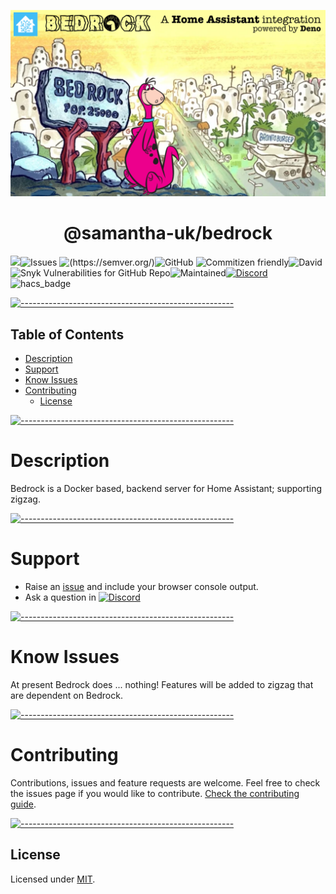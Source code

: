 <!-- ⚠️ This README has been generated from the file(s) "blueprint.md" ⚠️-->
![bedrock logo](bedrock-logo.png)

<h1 align="center">@samantha-uk/bedrock</h1>

![](https://img.shields.io/static/v1?label=Version&message=pkg.version&color=orange)![Issues](https://img.shields.io/github/issues/Samantha-uk/one) ![(https://semver.org/)](https://img.shields.io/badge/SemVer-2.0.0-brightgreen)![GitHub](https://img.shields.io/badge/license-MIT-brightgreen) ![Commitizen friendly](https://img.shields.io/badge/commitizen-friendly-brightgreen.svg)![David](https://img.shields.io/david/Samantha-uk/one) ![Snyk Vulnerabilities for GitHub Repo](https://img.shields.io/snyk/vulnerabilities/github/Samantha-uk/one)![Maintained](https://img.shields.io/maintenance/yes/2021)[![Discord](https://img.shields.io/discord/796659043195551774)](https://discord.gg/XZ49RcWQM2)
![hacs_badge](https://img.shields.io/badge/HACS-Custom-orange.svg)


[![-----------------------------------------------------](https://raw.githubusercontent.com/andreasbm/readme/master/assets/lines/grass.png)](#table-of-contents)

## Table of Contents

* [Description](#description)
* [Support](#support)
* [Know Issues](#know-issues)
* [Contributing](#contributing)
	* [License](#license)


[![-----------------------------------------------------](https://raw.githubusercontent.com/andreasbm/readme/master/assets/lines/grass.png)](#description)

# Description
Bedrock is a Docker based, backend server for Home Assistant; supporting zigzag.


[![-----------------------------------------------------](https://raw.githubusercontent.com/andreasbm/readme/master/assets/lines/grass.png)](#support)

# Support
- Raise an [issue](https://github.com/Samantha-uk/one/issues) and include your browser console output.
- Ask a question in [![Discord](https://img.shields.io/discord/796659043195551774)](https://discord.gg/XZ49RcWQM2)


[![-----------------------------------------------------](https://raw.githubusercontent.com/andreasbm/readme/master/assets/lines/grass.png)](#know-issues)

# Know Issues
At present Bedrock does ... nothing!
Features will be added to zigzag that are dependent on Bedrock.


[![-----------------------------------------------------](https://raw.githubusercontent.com/andreasbm/readme/master/assets/lines/grass.png)](#contributing)

# Contributing
Contributions, issues and feature requests are welcome.
Feel free to check the issues page if you would like to contribute.
[Check the contributing guide](/CONTRIBUTING.md).


[![-----------------------------------------------------](https://raw.githubusercontent.com/andreasbm/readme/master/assets/lines/grass.png)](#license)

## License
	
Licensed under [MIT](https://opensource.org/licenses/MIT).
